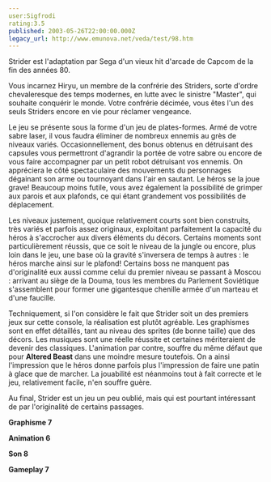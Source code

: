 ```yaml
---
user:Sigfrodi
rating:3.5
published: 2003-05-26T22:00:00.000Z
legacy_url: http://www.emunova.net/veda/test/98.htm
---
```

Strider est l'adaptation par Sega d'un vieux hit d'arcade de Capcom de la fin des années 80\.  

  

Vous incarnez Hiryu, un membre de la confrérie des Striders, sorte d'ordre chevaleresque des temps modernes, en lutte avec le sinistre "Master", qui souhaite conquérir le monde. Votre confrérie décimée, vous êtes l'un des seuls Striders encore en vie pour réclamer vengeance.  

  

Le jeu se présente sous la forme d'un jeu de plates-formes. Armé de votre sabre laser, il vous faudra éliminer de nombreux ennemis au grès de niveaux variés. Occasionnellement, des bonus obtenus en détruisant des capsules vous permettront d'agrandir la portée de votre sabre ou encore de vous faire accompagner par un petit robot détruisant vos ennemis. On appréciera le côté spectaculaire des mouvements du personnages dégainant son arme ou tournoyant dans l'air en sautant. Le héros se la joue grave! Beaucoup moins futile, vous avez également la possibilité de grimper aux parois et aux plafonds, ce qui étant grandement vos possibilités de déplacement.  

  

Les niveaux justement, quoique relativement courts sont bien construits, très variés et parfois assez originaux, exploitant parfaitement la capacité du héros à s'accrocher aux divers éléments du décors. Certains moments sont particulièrement réussis, que ce soit le niveau de la jungle ou encore, plus loin dans le jeu, une base où la gravité s'inversera de temps à autres : le héros marche ainsi sur le plafond! Certains boss ne manquent pas d'originalité eux aussi comme celui du premier niveau se passant à Moscou : arrivant au siège de la Douma, tous les membres du Parlement Soviétique s'assemblent pour former une gigantesque chenille armée d'un marteau et d'une faucille.  

  

Techniquement, si l'on considère le fait que Strider soit un des premiers jeux sur cette console, la réalisation est plutôt agréable. Les graphismes sont en effet détaillés, tant au niveau des sprites (de bonne taille) que des décors. Les musiques sont une réelle réussite et certaines mériteraient de devenir des classiques. L'animation par contre, souffre du même défaut que pour **Altered Beast** dans une moindre mesure toutefois. On a ainsi l'impression que le héros donne parfois plus l'impression de faire une patin à glace que de marcher. La jouabilité est néanmoins tout à fait correcte et le jeu, relativement facile, n'en souffre guère.  

  

Au final, Strider est un jeu un peu oublié, mais qui est pourtant intéressant de par l'originalité de certains passages.  

  

**Graphisme 7**  

**Animation 6**  

**Son 8**  

**Gameplay 7**